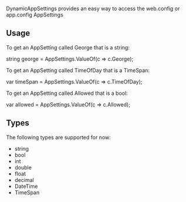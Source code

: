 DynamicAppSettings provides an easy way to access the web.config or app.config AppSettings

## Usage

To get an AppSetting called George that is a string:

string george = AppSettings.ValueOf(c => c.George);

To get an AppSetting called TimeOfDay that is a TimeSpan:

var timeSpan = AppSettings<TimeSpan>.ValueOf(c => c.TimeOfDay);

To get an AppSetting called Allowed that is a bool:

var allowed = AppSettings<bool>.ValueOf(c => c.Allowed);

## Types

The following types are supported for now:

* string
* bool
* int
* double
* float
* decimal
* DateTime
* TimeSpan